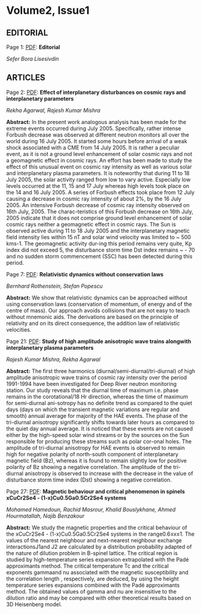 # Volume2, Issue1

## EDITORIAL

Page 1: [PDF](pdfs/2-1-editorial.pdf): **Editorial**

*Sefer Bora Lisesivdin*

## ARTICLES

Page 2: [PDF](pdfs/2-1-agarwal.pdf): **Effect of interplanetary disturbances on cosmic rays and interplanetary parameters**

*Rekha Agarwal, Rajesh Kumar Mishra*

**Abstract:** In the present work analogous analysis has been made for the extreme events occurred during July 2005. Specifically, rather intense Forbush decrease was observed at different neutron monitors all over the world during 16 July 2005. It started some hours before arrival of a weak shock associated with a CME from 14 July 2005. It is rather a peculiar event, as it is not a ground level enhancement of solar cosmic rays and not a geomagnetic effect in cosmic rays. An effort has been made to study the effect of this unusual event on cosmic ray intensity as well as various solar and interplanetary plasma parameters. It is noteworthy that during 11 to 18 July 2005, the solar activity ranged from low to vary active. Especially low levels occurred at the 11, 15 and 17 July whereas high levels took place on the 14 and 16 July 2005. A series of Forbush effects took place from 12 July causing a decrease in cosmic ray intensity of about 2%, by the 16 July 2005. An intensive Forbush decrease of cosmic ray intensity observed on 16th July, 2005. The charac-teristics of this Forbush decrease on 16th July, 2005 indicate that it does not comprise ground level enhancement of solar cosmic rays neither a geomagnetic effect in cosmic rays. The Sun is observed active during 11 to 18 July 2005 and the interplanetary magnetic field intensity lies within 15 nT and solar wind velocity was limited to ~ 500 kms-1. The geomagnetic activity dur-ing this period remains very quite, Kp index did not exceed 5, the disturbance storm time Dst index remains ~ - 70 and no sudden storm commencement (SSC) has been detected during this period.


Page 7: [PDF](pdfs/2-1-rothenstein.pdf): **Relativistic dynamics without conservation laws**

*Bernhard Rothenstein, Stefan Popescu*

**Abstract:** We show that relativistic dynamics can be approached without using conservation laws (conservation of momentum, of energy and of the centre of mass). Our approach avoids collisions that are not easy to teach without mnemonic aids. The derivations are based on the principle of relativity and on its direct consequence, the addition law of relativistic velocities.


Page 21: [PDF](pdfs/2-1-mishra.pdf): **Study of high amplitude anisotropic wave trains alongwith interplanetary plasma parameters**

*Rajesh Kumar Mishra, Rekha Agarwal*

**Abstract:** The first three harmonics (diurnal/semi-diurnal/tri-diurnal) of high amplitude anisotropic wave trains of cosmic ray intensity over the period 1991-1994 have been investigated for Deep River neutron monitoring station. Our study reveals that the diurnal time of maximum i.e. phase remains in the corotational/18 Hr direction, whereas the time of maximum for semi-diurnal ani-sotropy has no definite trend as compared to the quiet days (days on which the transient magnetic variations are regular and smooth) annual average for majority of the HAE events. The phase of the tri-diurnal anisotropy significantly shifts towards later hours as compared to the quiet day annual average. It is noticed that these events are not caused either by the high-speed solar wind streams or by the sources on the Sun responsible for producing these streams such as polar cor-onal holes. The amplitude of tri-diurnal anisotropy for HAE events is observed to remain high for negative polarity of north-south component of interplanetary magnetic field (Bz), whereas it is found to remain slightly low for positive polarity of Bz showing a negative correlation. The amplitude of the tri-diurnal anisotropy is observed to increase with the decrease in the value of disturbance storm time index (Dst) showing a negative correlation.


Page 27: [PDF](pdfs/2-1-hamedoun.pdf): **Magnetic behaviour and critical phenomenon in spinels xCuCr2Se4 - (1-x)Cu0.5Ga0.5Cr2Se4 systems**

*Mohamed Hamedoun, Rachid Masrour, Khalid Bouslykhane, Ahmed Hourmatallah, Najib Benzakour*

**Abstract:** We study the magnetic properties and the critical behaviour of the xCuCr2Se4 - (1-x)Cu0.5Ga0.5Cr2Se4 systems in the range0.6≤x≤1. The values of the nearest neighbour and next-nearest neighbour exchange interactionsJ1and J2 are calculated by a distribution probability adapted of the nature of dilution problem in B-spinel lattice. The critical region is studied by high-temperature series expansion extrapolated with the Padé approximants method. The critical temperature Tc and the critical exponents gammaand nu associated with the magnetic susceptibility and the correlation length , respectively, are deduced, by using the height temperature series expansions combined with the Padé approximants method. The obtained values of gamma and nu are insensitive to the dilution ratio and may be compared with other theoretical results based on 3D Heisenberg model.
